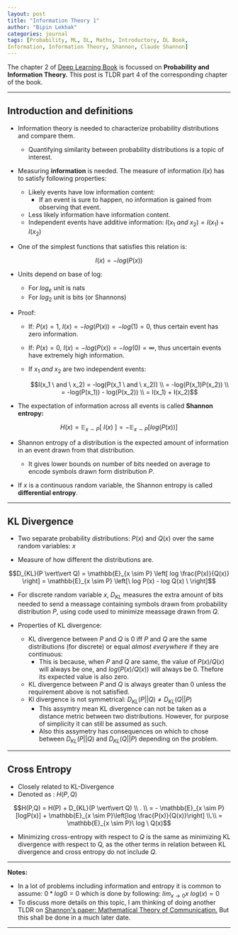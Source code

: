 ```yaml
---
layout: post
title: "Information Theory 1"
author: "Bipin Lekhak"
categories: journal
tags: [Probability, ML, DL, Maths, Introductory, DL Book,
Information, Information Theory, Shannon, Claude Shannon]
---
```


The chapter 2 of [Deep Learning Book](https://www.deeplearningbook.org/) is focussed on **Probability and
Information Theory.** This post is TLDR part 4 of the corresponding chapter of
the book.

---

## Introduction and definitions

- Information theory is needed to characterize probability distributions and
  compare them.
  - Quantifying similarity between probability distributions is a topic of interest.

- Measuring **information** is needed. The measure of information $I(x)$ has to satisfy
  following properties:
  - Likely events have low information content:
    - If an event is sure to happen, no information is gained from observing that event.
  - Less likely information have information content.
  - Independent events have additive information:
  $I(x_1 \ and \ x_2) = I(x_1) + I(x_2)$

- One of the simplest functions that satisfies this relation is:

$$I(x) = -log(P(x))$$

- Units depend on base of log:
  - For $log_e$ unit is nats
  - For $log_2$ unit is bits (or Shannons)

- Proof:
  - If: $P(x) = 1$, $I(x) = -log(P(x)) = -log(1) = 0$, thus certain event has
    zero information.
  - If: $P(x) = 0$, $I(x) = -log(P(x)) = -log(0) = \infty$, thus uncertain
    events have extremely high information.
  - If $x_1 \ and \ x_2$ are two independent events:

    $$I(x_1 \ and \ x_2) = -log(P(x_1 \ and \ x_2)) \\ = -log(P(x_1)P(x_2)) \\ =
    -log(P(x_1)) - log(P(x_2)) \\ = I(x_1) + I(x_2)$$

- The expectation of information across all events is called **Shannon entropy:**

$$H(x) = \mathbb{E}_{x \sim P}[\ I(x) \ ] = -\mathbb{E}_{x \sim P}[log(P(x)) ] $$

- Shannon entropy of a distribution is the expected amount of information in an event drawn from
  that distribution.
  - It gives lower bounds on number of bits needed on average to encode symbols
    drawn form distribution $P$.

- If $x$ is a continuous random variable, the Shannon entropy is called
  **differential entropy**.

---

## KL Divergence

- Two separate probability distributions: $P(x)$ and $Q(x)$ over the same random
  variables: $x$

- Measure of how different the distributions are.

$$D_{KL}(P \vert\vert Q) = \mathbb{E}_{x \sim P} \left[ log \frac{P(x)}{Q(x)}
\right] = \mathbb{E}_{x \sim P} \left[\ log P(x) - log Q(x) \ \right]$$

- For discrete random variable $x$, $D_{KL}$ measures the extra amount of bits
  needed to send a meassage containing symbols drawn from probability
  distribution $P$, using code used to minimize meassage drawn from $Q$.

- Properties of KL divergence:
  - KL divergence between $P$ and $Q$ is 0 iff $P$ and $Q$ are the same
    distributions (for discrete) or equal *almost everywhere* if they are
    continuous:
    - This is because, when $P$ and $Q$ are same, the value of $P(x)/Q(x)$
      will always be one, and  $log(P(x)/Q(x))$ will always be 0. Thefore its
      expected value is also zero.
  - KL divergence between $P$ and $Q$ is always greater than 0 unless the
    requirement above is not satisfied.
  - Kl divergence is not symmetrical: $D_{KL}(P\vert\vert Q) \ne D_{KL}(Q\vert\vert P)$
    - This assymtry mean KL divergence can not be taken as a distance metric
      between two distributions. However, for purpose of simplicity it can still
      be assumed as such.
    - Also this assymetry has consequences on which to chose between
      $D_{KL}(P\vert\vert Q)$ and $D_{KL}(Q\vert\vert P)$ depending on the
      problem.

---

## Cross Entropy

- Closely related to KL-Divergence
- Denoted as : $H(P,Q)$

$$H(P,Q) = H(P) + D_{KL}(P \vert\vert Q) \\ . \\
= - \mathbb{E}_{x \sim P}[logP(x)] + \mathbb{E}_{x \sim P}\left[log
\frac{P(x)}{Q(x)}\right] \\.\\
= \mathbb{E}_{x \sim P}\ log \ Q(x)$$

- Minimizing cross-entropy with respect to $Q$ is the same as minimizing KL
  divergence with respect to Q, as the other terms in relation between KL
  divergence and cross entropy do not include $Q$.

---

**Notes:**

- In a lot of problems including information and entropy it is common to assume:
  $0 * log0 = 0$ which is done by following: $lim_{x \to 0}{x \ log(x)} = 0$
- To discuss more details on this topic, I am thinking of doing another TLDR on
  [Shannon's paper: Mathematical Theory of Communication.](http://people.math.harvard.edu/~ctm/home/text/others/shannon/entropy/entropy.pdf)
  But this shall be done in a much later date.

---
